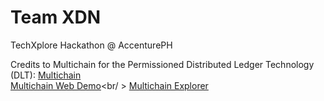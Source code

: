 # Team XDN
TechXplore Hackathon @ AccenturePH


Credits to Multichain for the Permissioned Distributed Ledger Technology (DLT):
<a href="https://www.multichain.com">Multichain</a><br />
<a href="https://github.com/MultiChain/multichain-web-demo">Multichain Web Demo</a><br/ >
<a href="https://github.com/MultiChain/multichain-explorer">Multichain Explorer</a><br />


